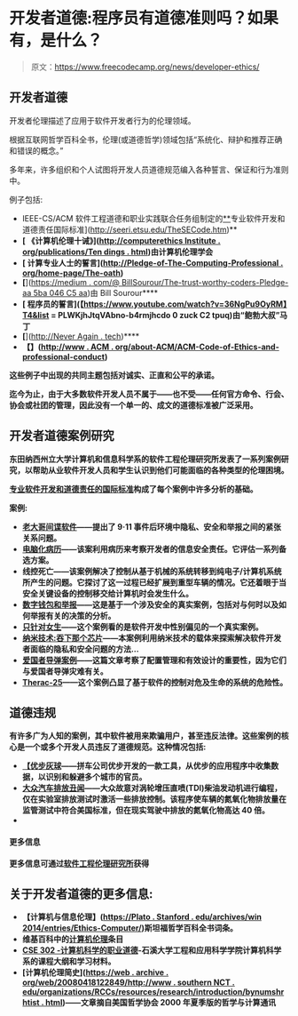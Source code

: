 # 开发者道德:程序员有道德准则吗？如果有，是什么？

> 原文：<https://www.freecodecamp.org/news/developer-ethics/>

## **开发者道德**

开发者伦理描述了应用于软件开发者行为的伦理领域。

根据互联网哲学百科全书，伦理(或道德哲学)领域包括“系统化、辩护和推荐正确和错误的概念。”

多年来，许多组织和个人试图将开发人员道德规范编入各种誓言、保证和行为准则中。

例子包括:

*   IEEE-CS/ACM 软件工程道德和职业实践联合任务组制定的[**](【http://seeri.etsu.edu/TheSECode.htm】[)专业软件开发和道德责任国际标准](http://seeri.etsu.edu/TheSECode.htm)**
*   **[ ****《计算机伦理十诫》****]([http://computerethics Institute . org/publications/Ten dings . html](http://computerethicsinstitute.org/publications/tencommandments.html))由计算机伦理学会**
*   **[ ****计算专业人士的誓言****]([http://Pledge-of-The-Computing-Professional . org/home-page/The-oath](http://pledge-of-the-computing-professional.org/home-page/the-oath))**
*   **[**]([https://medium . com/@ BillSourour/The-trust-worthy-coders-Pledge-aa 5ba 046 C5 aa](https://medium.com/@BillSourour/the-trustworthy-coders-pledge-aa5ba046c5aa))由 Bill Sourour****
*   ****[ ****程序员的誓言****](【https://www.youtube.com/watch?v=36NgPu9OyRM】T4&list = PLWKjhJtqVAbno-b4rmjhcdo 0 zuck C2 tpuq)由“鲍勃大叔”马丁****
*   **[**]([http://Never Again . tech](http://neveragain.tech/))****
*   ****【**】([http://www . ACM . org/about-ACM/ACM-Code-of-Ethics-and-professional-conduct](http://www.acm.org/about-acm/acm-code-of-ethics-and-professional-conduct))******

****这些例子中出现的共同主题包括对诚实、正直和公平的承诺。****

****迄今为止，由于大多数软件开发人员不属于——也不受——任何官方命令、行会、协会或社团的管理，因此没有一个单一的、成文的道德标准被广泛采用。****

## ****开发者道德案例研究****

****东田纳西州立大学计算机和信息科学系的软件工程伦理研究所发表了一系列案例研究，以帮助从业软件开发人员和学生认识到他们可能面临的各种类型的伦理困境。****

****[专业软件开发和道德责任的国际标准](http://seeri.etsu.edu/TheSECode.htm)构成了每个案例中许多分析的基础。****

****案例:****

*   ****[****老大哥间谍软件****](http://seeri.etsu.edu/SECodeCases/ethicsC/BigBrother.htm)——提出了 9·11 事件后环境中隐私、安全和举报之间的紧张关系问题。****
*   **[****电脑化病历****](http://seeri.etsu.edu/SECodeCases/ethicsC/Computerized%20Patient%20Records.htm)——该案利用病历来考察开发者的信息安全责任。它评估一系列备选方案。**
*   **[](http://seeri.etsu.edu/SECodeCases/ethicsC/DeathByWire.htm)**线控死亡——该案例解决了控制从基于机械的系统转移到纯电子/计算机系统所产生的问题。它探讨了这一过程已经扩展到重型车辆的情况。它还着眼于当安全关键设备的控制移交给计算机时会发生什么。****
*   ****[****数字钱包和举报****](http://seeri.etsu.edu/SECodeCases/ethicsC/DigitalWallets.htm)——这是基于一个涉及安全的真实案例，包括对与何时以及如何举报有关的决策的分析。****
*   **[****只针对女生****](http://seeri.etsu.edu/SECodeCases/ethicsC/ForGirlsOnly.htm)——这个案例看的是软件开发中性别偏见的一个真实案例。**
*   **[****纳米技术:吞下那个芯片****](http://seeri.etsu.edu/SECodeCases/ethicsC/NanoTechnology.htm)——本案例利用纳米技术的载体来探索解决软件开发者面临的隐私和安全问题的方法…**
*   **[****爱国者导弹案例****](http://seeri.etsu.edu/SECodeCases/ethicsC/PatriotMissile.htm)——这篇文章考察了配置管理和有效设计的重要性，因为它们与爱国者导弹灾难有关。**
*   **[****Therac-25****](http://users.csc.calpoly.edu/~jdalbey/SWE/Papers/THERAC25.html)——这个案例凸显了基于软件的控制对危及生命的系统的危险性。**

## ****道德违规****

**有许多广为人知的案例，其中软件被用来欺骗用户，甚至违反法律。这些案例的核心是一个或多个开发人员违反了道德规范。这种情况包括:**

*   **[****【优步灰球****](http://www.businessinsider.com/uber-greyball-app-vtos-authorities-2017-3?op=1)——拼车公司优步开发的一款工具，从优步的应用程序中收集数据，以识别和躲避多个城市的官员。**
*   **[****大众汽车排放丑闻****](https://en.wikipedia.org/wiki/Volkswagen_emissions_scandal)——大众故意对涡轮增压直喷(TDI)柴油发动机进行编程，仅在实验室排放测试时激活一些排放控制。该程序使车辆的氮氧化物排放量在监管测试中符合美国标准，但在现实驾驶中排放的氮氧化物高达 40 倍。**
*   **[](http://www.techwire.net/news/zenefits-fined-7-million-for-california-insurance-violations.html)**

#### ******更多信息******

****更多信息可通过[软件工程伦理研究所](http://seeri.etsu.edu/)获得****

## ******关于开发者道德的更多信息:******

*   ****【计算机与信息伦理】([https://Plato . Stanford . edu/archives/win 2014/entries/Ethics-Computer/](https://plato.stanford.edu/archives/win2014/entries/ethics-computer/))斯坦福哲学百科全书词条。****
*   ****维基百科中的[计算机伦理]([https://en.wikipedia.org/wiki/Computer_ethics](https://en.wikipedia.org/wiki/Computer_ethics))条目****
*   ****[CSE 302 -计算机科学的职业道德]([http://www3.cs.stonybrook.edu/~mueller/teaching/cse302/](http://www3.cs.stonybrook.edu/~mueller/teaching/cse302/))-石溪大学工程和应用科学学院计算机科学系的课程大纲和学习材料。****
*   ****[计算机伦理简史]([https://web . archive . org/web/20080418122849/http://www . southern NCT . edu/organizations/RCCs/resources/research/introduction/bynumshrhtist . html](https://web.archive.org/web/20080418122849/http://www.southernct.edu/organizations/rccs/resources/research/introduction/bynum_shrt_hist.html))——文章摘自美国哲学协会 2000 年夏季版的哲学与计算通讯****